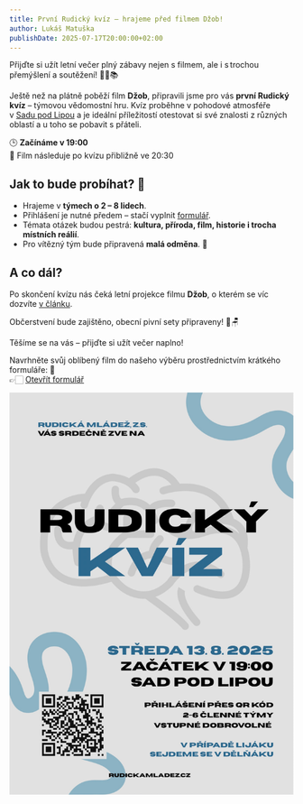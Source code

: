 ```yaml
---
title: První Rudický kvíz ‒ hrajeme před filmem Džob!
author: Lukáš Matuška
publishDate: 2025-07-17T20:00:00+02:00
---
```


Přijďte si užít letní večer plný zábavy nejen s&nbsp;filmem, ale i&nbsp;s trochou přemýšlení a&nbsp;soutěžení! 🎉🧠📚

Ještě než na plátně poběží film **Džob**, připravili jsme pro vás **první Rudický kvíz** – týmovou vědomostní hru.
Kvíz proběhne v&nbsp;pohodové atmosféře v&nbsp;[Sadu pod Lipou](https://maps.app.goo.gl/PkK9S2EBhhUzFXkR6) a&nbsp;je ideální příležitostí otestovat si své znalosti z&nbsp;různých oblastí a&nbsp;u&nbsp;toho se pobavit s&nbsp;přáteli.

🕒 **Začínáme v&nbsp;19:00**  
🎥 Film následuje po&nbsp;kvízu přibližně ve&nbsp;20:30

## Jak to bude probíhat? 🧐

- Hrajeme v&nbsp;**týmech o&nbsp;2 – 8 lidech**.
- Přihlášení je nutné předem – stačí vyplnit [formulář](https://forms.gle/BbbECbQsECM3AZ6Q7).
- Témata otázek budou pestrá: **kultura, příroda, film, historie i&nbsp;trocha místních reálií**.
- Pro vítězný tým bude připravená **malá odměna**. 🎁

## A&nbsp;co dál?

Po&nbsp;skončení kvízu nás čeká letní projekce filmu **Džob**, o&nbsp;kterém se víc dozvíte [v&nbsp;článku](../../cinema/2025-08-13).

Občerstvení bude zajištěno, obecní pivní sety připraveny! 🍺🪑

Těšíme se na vás – přijďte si užít večer naplno!

Navrhněte svůj oblíbený film do našeho výběru prostřednictvím krátkého formuláře: 📝 \
👉🏻 [Otevřít formulář](https://forms.gle/BbbECbQsECM3AZ6Q7)

![Plakát](images/poster.jpg)
